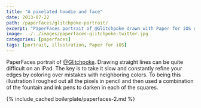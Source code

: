 ```yaml
---
title: "A pixelated hoodie and face"
date: 2013-07-22
path: /paperfaces/glitchpoke-portrait/
excerpt: "PaperFaces portrait of @Glitchpoke drawn with Paper for iOS on an iPad."
image: ../../images/paperfaces-glitchpoke-twitter.jpg
categories: [paperfaces]
tags: [portrait, illustration, Paper for iOS]
---
```


PaperFaces portrait of [@Glitchpoke](https://twitter.com/Glitchpoke). Drawing straight lines can be quite difficult on an iPad. The key is to take it slow and constantly refine your edges by coloring over mistakes with neighboring colors. To being this illustration I roughed out all the pixels in pencil and then used a combination of the fountain and ink pens to darken in each of the squares.

{% include_cached boilerplate/paperfaces-2.md %}

